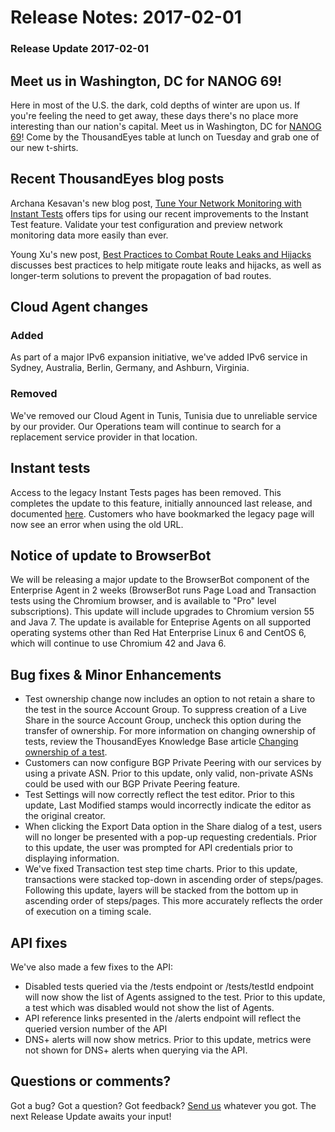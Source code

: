 # Release Notes: 2017-02-01

### Release Update 2017-02-01

## Meet us in Washington, DC for NANOG 69!

Here in most of the U.S. the dark, cold depths of winter are upon us.  If you're feeling the need to get away, these days there's no place more interesting than our nation's capital. Meet us in Washington, DC for [NANOG 69](https://archive.nanog.org/meetings/nanog69/home)! Come by the ThousandEyes table at lunch on Tuesday and grab one of our new t-shirts.

## Recent ThousandEyes blog posts

Archana Kesavan's new blog post, [Tune Your Network Monitoring with Instant Tests](https://blog.thousandeyes.com/tune-network-monitoring-instant-tests/) offers tips for using our recent improvements to the Instant Test feature. Validate your test configuration and preview network monitoring data more easily than ever.

Young Xu's new post, [Best Practices to Combat Route Leaks and Hijacks](https://blog.thousandeyes.com/best-practices-combat-route-leaks-hijacks/) discusses best practices to help mitigate route leaks and hijacks, as well as longer-term solutions to prevent the propagation of bad routes.  

## Cloud Agent changes

### Added

As part of a major IPv6 expansion initiative, we've added IPv6 service in Sydney, Australia, Berlin, Germany, and Ashburn, Virginia.

### Removed

We've removed our Cloud Agent in Tunis, Tunisia due to unreliable service by our provider.  Our Operations team will continue to search for a replacement service provider in that location.  

## Instant tests

Access to the legacy Instant Tests pages has been removed.  This completes the update to this feature, initially announced last release, and documented [here](https://success.thousandeyes.com/PublicArticlePage?articleIdParam=kA044000000CnaUCAS).  Customers who have bookmarked the legacy page will now see an error when using the old URL.

## Notice of update to BrowserBot

We will be releasing a major update to the BrowserBot component of the Enterprise Agent in 2 weeks \(BrowserBot runs Page Load and Transaction tests using the Chromium browser, and is available to "Pro" level subscriptions\).  This update will include upgrades to Chromium version 55 and Java 7.  The update is available for Enteprise Agents on all supported operating systems other than Red Hat Enterprise Linux 6 and CentOS 6, which will continue to use Chromium 42 and Java 6.

## Bug fixes & Minor Enhancements

* Test ownership change now includes an option to not retain a share to the test in the source Account Group. To suppress creation of a Live Share in the source Account Group, uncheck this option during the transfer of ownership. For more information on changing ownership of tests, review the ThousandEyes Knowledge Base article [Changing ownership of a test](https://success.thousandeyes.com/PublicArticlePage?articleIdParam=kA044000000CnWcCAK).
* Customers can now configure BGP Private Peering with our services by using a private ASN.  Prior to this update, only valid, non-private ASNs could be used with our BGP Private Peering feature.
* Test Settings will now correctly reflect the test editor.  Prior to this update, Last Modified stamps would incorrectly indicate the editor as the original creator.
* When clicking the Export Data option in the Share dialog of a test, users will no longer be presented with a pop-up requesting credentials.  Prior to this update, the user was prompted for API credentials prior to displaying information.
* We've fixed Transaction test step time charts. Prior to this update, transactions were stacked top-down in ascending order of steps/pages.  Following this update, layers will be stacked from the bottom up in ascending order of steps/pages.  This more accurately reflects the order of execution on a timing scale.

## API fixes

We've also made a few fixes to the API:

* Disabled tests queried via the /tests endpoint or /tests/testId endpoint will now show the list of Agents assigned to the test.  Prior to this update, a test which was disabled would not show the list of Agents.
* API reference links presented in the /alerts endpoint will reflect the queried version number of the API
* DNS+ alerts will now show metrics.  Prior to this update, metrics were not shown for DNS+ alerts when querying via the API.

## Questions or comments?

Got a bug? Got a question? Got feedback?  [Send us](mailto:support@thousandeyes.com) whatever you got. The next Release Update awaits your input!


